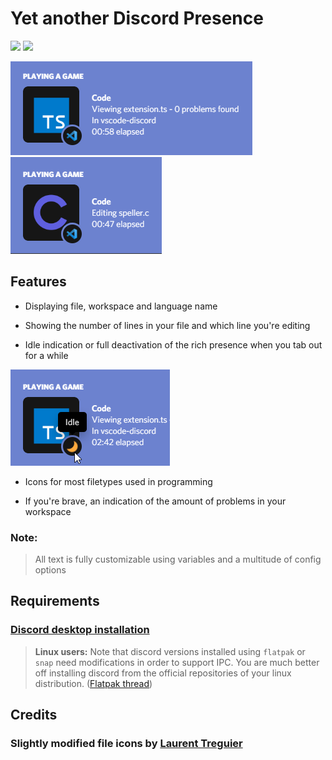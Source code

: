 # Yet another Discord Presence

![](https://img.shields.io/visual-studio-marketplace/i/satoqz.yet-another-discord-presence)
![](https://img.shields.io/visual-studio-marketplace/d/satoqz.yet-another-discord-presence)

![](assets/example_full.png)<br>
![](assets/example_clean.png)

## Features

- Displaying file, workspace and language name

- Showing the number of lines in your file and which line you're editing

- Idle indication or full deactivation of the rich presence when you tab out for a while

![](assets/example_idle.png)

- Icons for most filetypes used in programming

- If you're brave, an indication of the amount of problems in your workspace

### Note:
> All text is fully customizable using variables and a multitude of config options

## Requirements

### [Discord desktop installation](https://discord.com/download)<p>
> **Linux users:** Note that discord versions installed using `flatpak` or `snap` need modifications in order to support IPC. 
> You are much better off installing discord from the official repositories of your linux distribution. ([Flatpak thread](https://github.com/flathub/com.discordapp.Discord/issues/29))

## Credits

### Slightly modified file icons by [Laurent Treguier](https://github.com/LaurentTreguier/vscode-simple-icons)
